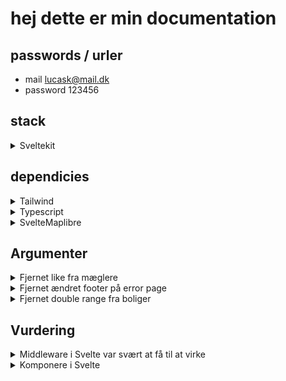 # hej dette er min documentation

## passwords / urler

- mail
  lucask@mail.dk
- password
  123456

## stack

<details>
<summary>Sveltekit</summary>
<p>jeg var DUM</p>
</details>

## dependicies

<details>
<summary>Tailwind</summary>
<p>tailwind er bedre end css, stadig lort tho</p>
</details>
<details>
<summary>Typescript</summary>
<p>javascript men bedre</p>
</details>
<details>
<summary>SvelteMaplibre</summary>
<p>eneste map biblotek for svelte ...</p>
</details>

## Argumenter

<details>
<summary>Fjernet like fra mæglere</summary>
<p>Fordi det kun er på figmaen og ikke på apien</p>
</details>

<details>
<summary>Fjernet ændret footer på error page</summary>
<p>Giver ikke nogen mening at footeren er ændret på error pagen</p>
</details>

<details>
<summary>Fjernet double range fra boliger</summary>
<p>Dette er blevet fjernet for at undgå forvirring og forbedre brugeroplevelsen</p>
</details>

## Vurdering

<details>
<summary>Middleware i Svelte var svært at få til at virke</summary>
<p>Der var udfordringer med at implementere middleware i Svelte, hvilket krævede alternative løsninger.</p>
</details>

<details>
<summary>Komponere i Svelte</summary>
<p>Svelte gør det muligt at komponere effektivt, men kræver en lidt anderledes tankegang end traditionelle frameworks.</p>
</details>
